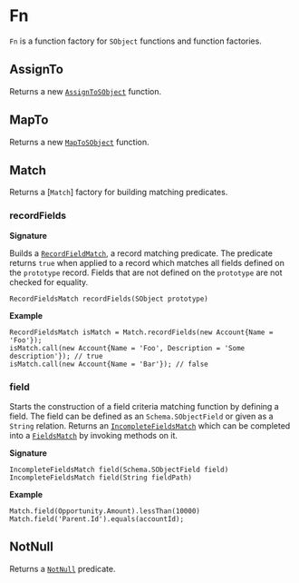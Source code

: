 # Fn

`Fn` is a function factory for `SObject` functions and function factories.

## AssignTo

Returns a new [`AssignToSObject`](AssignToSObject) function.

## MapTo

Returns a new [`MapToSObject`](MapToSObject) function. 

## Match

Returns a [`Match`] factory for building matching predicates.

### recordFields

**Signature**

Builds a [`RecordFieldMatch`](RecordFieldsMatch), a record matching predicate. The predicate returns `true` when applied to a record which matches all fields defined on the `prototype` record. Fields that are not defined on the `prototype` are not checked for equality.

```
RecordFieldsMatch recordFields(SObject prototype)
```

**Example**
```
RecordFieldsMatch isMatch = Match.recordFields(new Account{Name = 'Foo'});
isMatch.call(new Account{Name = 'Foo', Description = 'Some description'}); // true
isMatch.call(new Account{Name = 'Bar'}); // false
```

### field

Starts the construction of a field criteria matching function by defining a field. The field can be defined as an `Schema.SObjectField` or given as a `String` relation. Returns an [`IncompleteFieldsMatch`](IncompleteFieldsMatch) which can be completed into a [`FieldsMatch`](FieldsMatch) by invoking methods on it.

**Signature**

```
IncompleteFieldsMatch field(Schema.SObjectField field)
IncompleteFieldsMatch field(String fieldPath)
```
**Example**
```
Match.field(Opportunity.Amount).lessThan(10000)
Match.field('Parent.Id').equals(accountId);
```

## NotNull

Returns a [`NotNull`](NotNull) predicate.